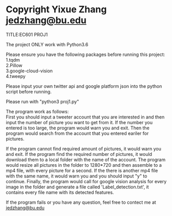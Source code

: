 # Copyright Yixue Zhang jedzhang@bu.edu  
TITLE:EC601 PROJ1  

The project ONLY work with Python3.6  

Please ensure you have the following packages before running this project:  
1.tqdm  
2.Pillow  
3.google-cloud-vision  
4.tweepy  

Please input your own twitter api and google platform json into the python script before running.  

Please run with "python3 proj1.py"  

The program work as follows:  
First you should input a tweeter account that you are interested in and then input the number of picture you want to get from it. If the number you entered is too large, the program would warn you and exit. Then the program would search from the account that you entered eariler for pictures.  
    
If the program cannot find required amount of pictures, it would warn you and exit. If the program find the required number of pictures, it would download them to a local folder with the name of the account. The program would resize all pictures in the folder to 1280*720 and then assemble to a mp4 file, with every picture for a second. If the there is another mp4 file with the same name, it would warn you and you should input "y" to continue. Finally, the program would call for google vision analysis for every image in the folder and generate a file called 'Label_detection.txt', it contains every file name with its detected features.  

If the program fails or you have any question, feel free to contect me at jedzhang@bu.edu

